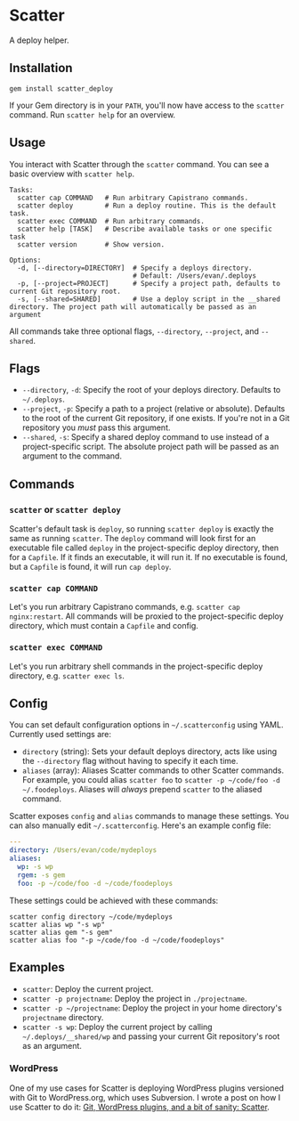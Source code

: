 # Scatter

A deploy helper.

## Installation

`gem install scatter_deploy`

If your Gem directory is in your `PATH`, you'll now have access to the `scatter` command.  Run `scatter help` for an overview.

## Usage

You interact with Scatter through the `scatter` command.  You can see a basic overview with `scatter help`.

```
Tasks:
  scatter cap COMMAND   # Run arbitrary Capistrano commands.
  scatter deploy        # Run a deploy routine. This is the default task.
  scatter exec COMMAND  # Run arbitrary commands.
  scatter help [TASK]   # Describe available tasks or one specific task
  scatter version       # Show version.

Options:
  -d, [--directory=DIRECTORY]  # Specify a deploys directory.
                               # Default: /Users/evan/.deploys
  -p, [--project=PROJECT]      # Specify a project path, defaults to current Git repository root.
  -s, [--shared=SHARED]        # Use a deploy script in the __shared directory. The project path will automatically be passed as an argument
```

All commands take three optional flags, `--directory`, `--project`, and `--shared`.

## Flags

* `--directory`, `-d`: Specify the root of your deploys directory. Defaults to `~/.deploys`.
* `--project`, `-p`: Specify a path to a project (relative or absolute). Defaults to the root of the current Git repository, if one exists.  If you're not in a Git repository you *must* pass this argument.
* `--shared`, `-s`: Specify a shared deploy command to use instead of a project-specific script. The absolute project path will be passed as an argument to the command.

## Commands

### `scatter` or `scatter deploy`

Scatter's default task is `deploy`, so running `scatter deploy` is exactly the same as running `scatter`.  The `deploy` command will look first for an executable file called `deploy` in the project-specific deploy directory, then for a `Capfile`.  If it finds an executable, it will run it.  If no executable is found, but a `Capfile` is found, it will run `cap deploy`.

### `scatter cap COMMAND`

Let's you run arbitrary Capistrano commands, e.g. `scatter cap nginx:restart`.  All commands will be proxied to the project-specific deploy directory, which must contain a `Capfile` and config.

### `scatter exec COMMAND`

Let's you run arbitrary shell commands in the project-specific deploy directory, e.g. `scatter exec ls`.

## Config

You can set default configuration options in `~/.scatterconfig` using YAML.  Currently used settings are:

* `directory` (string): Sets your default deploys directory, acts like using the `--directory` flag without having to specify it each time.
* `aliases` (array): Aliases Scatter commands to other Scatter commands.  For example, you could alias `scatter foo` to `scatter -p ~/code/foo -d ~/.foodeploys`.  Aliases will *always* prepend `scatter` to the aliased command.

Scatter exposes `config` and `alias` commands to manage these settings.  You can also manually edit `~/.scatterconfig`.  Here's an example config file:

```yml
---
directory: /Users/evan/code/mydeploys
aliases:
  wp: -s wp
  rgem: -s gem
  foo: -p ~/code/foo -d ~/code/foodeploys
```

These settings could be achieved with these commands:

```shell
scatter config directory ~/code/mydeploys
scatter alias wp "-s wp"
scatter alias gem "-s gem"
scatter alias foo "-p ~/code/foo -d ~/code/foodeploys"
```

## Examples

* `scatter`: Deploy the current project.
* `scatter -p projectname`: Deploy the project in `./projectname`.
* `scatter -p ~/projectname`: Deploy the project in your home directory's `projectname` directory.
* `scatter -s wp`: Deploy the current project by calling `~/.deploys/__shared/wp` and passing your current Git repository's root as an argument.

### WordPress

One of my use cases for Scatter is deploying WordPress plugins versioned with Git to WordPress.org, which uses Subversion.  I wrote a post on how I use Scatter to do it: [Git, WordPress plugins, and a bit of sanity: Scatter](http://evansolomon.me/notes/git-wordpress-plugins-and-a-bit-of-sanity-scatter/).
